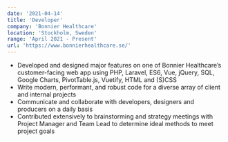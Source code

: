 ```yaml
---
date: '2021-04-14'
title: 'Developer'
company: 'Bonnier Healthcare'
location: 'Stockholm, Sweden'
range: 'April 2021 - Present'
url: 'https://www.bonnierhealthcare.se/'
---
```


- Developed and designed major features on one of Bonnier Healthcare’s customer-facing web app using PHP, Laravel, ES6, Vue, jQuery, SQL, Google Charts, PivotTable.js, Vuetify, HTML and (S)CSS
- Write modern, performant, and robust code for a diverse array of client and internal projects
- Communicate and collaborate with developers, designers and producers on a daily basis
- Contributed extensively to brainstorming and strategy meetings with Project Manager and Team Lead to determine ideal methods to meet project goals
